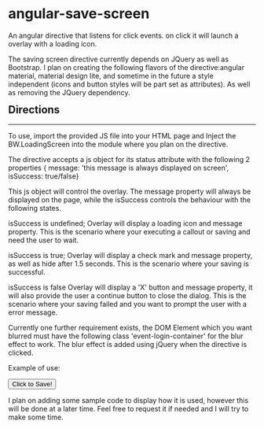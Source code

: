 # angular-save-screen
An angular directive that listens for click events. on click it will launch a overlay with a loading icon.

The saving screen directive currently depends on JQuery as well as Bootstrap. I plan on creating the following flavors of the directive:angular material, material design lite, and sometime in the future a style independent (icons and button styles will be part set as attributes). As well as removing the JQuery dependency.

<h2 style="margin-top:10px">Directions</h2>
<hr/>

To use, import the provided JS file into your HTML page and Inject the BW.LoadingScreen into the module where you plan on the directive.

The directive accepts a js object for its status attribute with the following 2 properties { message: 'this message is always displayed on screen', isSuccess: true/false}

This js object will control the overlay. The message property will always be displayed on the page, while the isSuccess controls the behaviour with the following states.

isSuccess is undefined;
	Overlay will display a loading icon and message property. This is the scenario where your executing a callout or saving and need the user to wait.

isSuccess is true;
	Overlay will display a check mark and message property, as well as hide after 1.5 seconds. This is the scenario where your saving is successful.

isSuccess is false
	Overlay will display a 'X' button and message property, it will also provide the user a continue button to close the dialog. This is the scenario where your saving failed and you want to prompt the user with a error message.

Currently one further requirement exists, the DOM Element which you want blurred must have the following class 'event-login-container' for the blur effect to work. The blur effect is added using jQuery when the directive is clicked.

Example of use:

<button bw-saving-screen status="statusObjectInController">Click to Save!</button>


I plan on adding some sample code to display how it is used, however this will be done at a later time. Feel free to request it if needed and I will try to make some time.